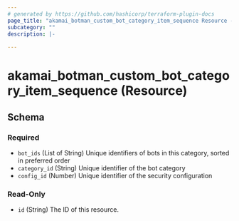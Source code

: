 ```yaml
---
# generated by https://github.com/hashicorp/terraform-plugin-docs
page_title: "akamai_botman_custom_bot_category_item_sequence Resource - akamai"
subcategory: ""
description: |-
  
---
```


# akamai_botman_custom_bot_category_item_sequence (Resource)





<!-- schema generated by tfplugindocs -->
## Schema

### Required

- `bot_ids` (List of String) Unique identifiers of bots in this category, sorted in preferred order
- `category_id` (String) Unique identifier of the bot category
- `config_id` (Number) Unique identifier of the security configuration

### Read-Only

- `id` (String) The ID of this resource.
